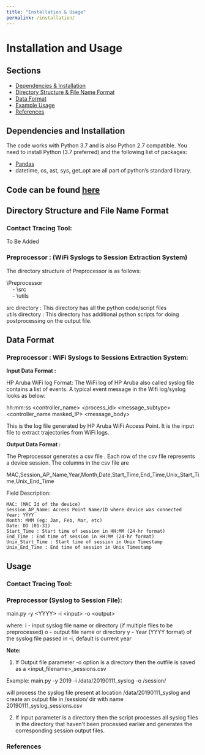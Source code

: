 ```yaml
---
title: "Installation & Usage"
permalink: /installation/
---
```


# Installation and Usage
## Sections
- [Dependencies & Installation](https://github.com/WiFiTrace/WiFiTrace.github.io/blob/master/installation.md#dependencies-and-installation)
- [Directory Structure & File Name Format](https://github.com/WiFiTrace/WiFiTrace.github.io/blob/master/installation.md#directory-structure-and-file-name-format)
- [Data Format](https://github.com/WiFiTrace/WiFiTrace.github.io/blob/master/installation.md#data-format)
- [Example Usage](https://github.com/WiFiTrace/WiFiTrace.github.io/blob/master/installation.md#usage)
- [References](https://github.com/WiFiTrace/WiFiTrace.github.io/blob/master/installation.md#references)

## Dependencies and Installation
The code works with Python 3.7 and is also Python 2.7 compatible. You need to install Python (3.7 preferred) and the following list of packages:
  * [Pandas](https://pandas.pydata.org/pandas-docs/stable/getting_started/install.html)
  * datetime, os, ast, sys, get_opt are all part of python’s standard library.
  
## Code can be found [here](https://github.com/WiFiTrace/contact_tracing)
  
## Directory Structure and File Name Format

### Contact Tracing Tool:

To Be Added

### Preprocessor : (WiFi Syslogs to Session Extraction System)

The directory structure of Preprocessor is as follows:

\Preprocessor  
&nbsp;&nbsp;&nbsp;&nbsp;- \src  
&nbsp;&nbsp;&nbsp;&nbsp;- \utils  

src directory : This directory has all the python code/script files  
utils directory : This directory has additional python scripts for doing postprocessing on the output file.  

## Data Format

### Preprocessor : WiFi Syslogs to Sessions Extraction System:

**Input Data Format :**

HP Aruba WiFi log Format: The WiFi log of HP Aruba also called syslog file contains a list of events.
A typical event message in the Wifi log/syslog looks as below:

hh:mm:ss <controller_name> <process_id> <message_subtype> <controller_name masked_IP> <message_body>

This is the log file generated by HP Aruba WiFi Access Point. It is the input file to extract trajectories from WiFi logs.

**Output Data Format :**

The Preprocessor generates a csv file . Each row of the csv file represents a device session.
The columns in the csv file are 

  MAC,Session_AP_Name,Year,Month,Date,Start_Time,End_Time,Unix_Start_Time,Unix_End_Time

Field Description:

    MAC: (MAC Id of the device)
    Session_AP_Name: Access Point Name/ID where device was connected
    Year: YYYY
    Month: MMM (eg: Jan, Feb, Mar, etc)
    Date: DD (01-31)
    Start_Time : Start time of session in HH:MM (24-hr format)
    End_Time : End time of session in HH:MM (24-hr format)
    Unix_Start_Time : Start time of session in Unix Timestamp
    Unix_End_Time : End time of session in Unix Timestamp
    
    
## Usage
### Contact Tracing Tool:


### Preprocessor (Syslog to Session File):

main.py -y \<YYYY\> -i \<input\> -o \<output\>

where:
i - input syslog file name or directory (if multiple files to be preprocessed)
o - output file name or directory
y - Year (YYYY format) of the syslog file passed in -i, default is current year

**Note:**
1. If Output file parameter -o option is a directory then the outfile is saved as a <input_filename>_sessions.csv

Example:
main.py -y 2019 -i /data/20190111_syslog -o /session/

will process the syslog file present at location /data/20190111_syslog and create an output file in /session/ dir with name 20190111_syslog_sessions.csv

2. If Input parameter is a directory then the script processes all syslog files in the directory that haven't been processed earlier and generates the corresponding session output files.

### References
